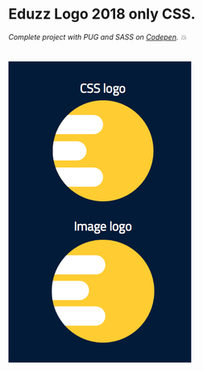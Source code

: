 # Eduzz Logo 2018 only CSS.

###### Complete project with PUG and SASS on [Codepen](https://codepen.io/feermooraes/full/gemLgX/). :boom:

#

![Screenshot example](https://raw.githubusercontent.com/ffernandomoraes/eduzz-logo/master/images/screenshot.png)

